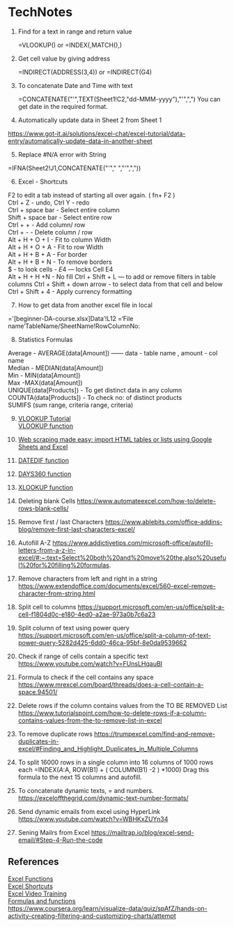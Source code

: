 # TechNotes

1) Find for a text in range and return value 

	=VLOOKUP() or 
	=INDEX(,MATCH(),)

2) Get cell value by giving address

	=INDIRECT(ADDRESS(3,4)) or
	=INDIRECT(G4)

3) To concatenate Date and Time with text 

	=CONCATENATE("'",TEXT(Sheet1!C2,"dd-MMM-yyyy"),"'",",")
	You can get date in the required format.

4) Automatically update data in Sheet 2 from Sheet 1

https://www.got-it.ai/solutions/excel-chat/excel-tutorial/data-entry/automatically-update-data-in-another-sheet

5) Replace #N/A error with String 

=IFNA(Sheet2!J1,CONCATENATE("'"," ","'",","))

6) Excel - Shortcuts 

F2 to edit a tab instead of starting all over again. ( fn+ F2 ) <br/>
Ctrl + Z - undo, Ctrl Y - redo <br/>
Ctrl + space bar -  Select entire column <br/>
Shift + space bar - Select entire row <br/>
Ctrl + + - Add column/ row <br/>
Ctrl + - - Delete column / row <br/>
Alt + H + O + I - Fit to column Width <br/>
Alt + H + O + A - Fit to row Width <br/>
Alt + H + B + A - For border <br/>
Alt + H + B + N - To remove borders <br/>
$ - to look cells - $E$4 — locks Cell E4 <br/>
Alt  + H + H +N - No fill
Ctrl + Shift + L — to add or remove filters in table columns 
Ctrl + Shift + down arrow - to select data from that cell and below 
Ctrl + Shift + 4 - Apply currency formatting 

7) How to get data from another excel file in local

='[beginner-DA-course.xlsx]Data’!L12
=‘File name’TableName/SheetName!RowColumnNo:

8) Statistics Formulas

Average - AVERAGE(data[Amount]) ——  data - table name , amount - col name <br/>
Median - MEDIAN(data[Amount]) <br/>
Min - MIN(data[Amount]) <br/>
Max -MAX(data[Amount]) <br/>
UNIQUE(data[Products]) - To get distinct data in any column <br/>
COUNTA(data[Products]) - To check no: of distinct products <br/>
SUMIFS (sum range, criteria range, criteria) <br/>

9) [VLOOKUP Tutorial](https://www.youtube.com/watch?v=aJXgqNhRWMM) <BR/>
   [VLOOKUP function](https://support.microsoft.com/en-us/office/vlookup-function-0bbc8083-26fe-4963-8ab8-93a18ad188a1)

10) [Web scraping made easy: import HTML tables or lists using Google Sheets and Excel](https://www.thedataschool.co.uk/anna-prosvetova/web-scraping-made-easy-import-html-tables-or-lists-using-google-sheets-and-excel)
11) [DATEDIF function](https://support.microsoft.com/en-us/office/datedif-function-25dba1a4-2812-480b-84dd-8b32a451b35c)
12) [DAYS360 function](https://support.microsoft.com/en-us/office/days360-function-b9a509fd-49ef-407e-94df-0cbda5718c2a)
13) [XLOOKUP function](https://support.microsoft.com/en-us/office/xlookup-function-b7fd680e-6d10-43e6-84f9-88eae8bf5929)
14) Deleting blank Cells https://www.automateexcel.com/how-to/delete-rows-blank-cells/
15) Remove first / last Characters https://www.ablebits.com/office-addins-blog/remove-first-last-characters-excel/
16) Autofill A-Z https://www.addictivetips.com/microsoft-office/autofill-letters-from-a-z-in-excel/#:~:text=Select%20both%20and%20move%20the,also%20useful%20for%20filling%20formulas.
17) Remove characters from left and right in a string https://www.extendoffice.com/documents/excel/560-excel-remove-character-from-string.html
18) Split cell to columns https://support.microsoft.com/en-us/office/split-a-cell-f1804d0c-e180-4ed0-a2ae-973a0b7c6a23
19) Split column of text using power query https://support.microsoft.com/en-us/office/split-a-column-of-text-power-query-5282d425-6dd0-46ca-95bf-8e0da9539662 
20) Check if range of cells contain a specific text https://www.youtube.com/watch?v=FUnsLHqauBI
21) Formula to check if the cell contains any space https://www.mrexcel.com/board/threads/does-a-cell-contain-a-space.94501/
22) Delete rows if the column contains values from the TO BE REMOVED List https://www.tutorialspoint.com/how-to-delete-rows-if-a-column-contains-values-from-the-to-remove-list-in-excel
23) To remove duplicate rows  https://trumpexcel.com/find-and-remove-duplicates-in-excel/#Finding_and_Highlight_Duplicates_in_Multiple_Columns
24) To split 16000 rows in a single column into 16 columns of 1000 rows each
=INDEX($A:$A, ROW(B1) + ( COLUMN(B1) -2 ) *1000)
Drag this formula to the next 15 columns and autofill.
25) To concatenate dynamic texts, = and numbers.
    https://exceloffthegrid.com/dynamic-text-number-formats/
26) Send dynamic emails from excel using HyperLink
    https://www.youtube.com/watch?v=WBHKxZUYn34
27) Sening Mailrs from Excel
    https://mailtrap.io/blog/excel-send-email/#Step-4-Run-the-code
    
## References 

[Excel Functions](https://excelfind.com/excel-functions/) <br/>
[Excel Shortcuts](https://excelfind.com/excel-shortcuts/) <br/>
[Excel Video Training](https://support.microsoft.com/en-us/office/excel-video-training-9bc05390-e94c-46af-a5b3-d7c22f6990bb) <br/>
[Formulas and functions](https://support.microsoft.com/en-us/office/formulas-and-functions-294d9486-b332-48ed-b489-abe7d0f9eda9?ui=en-US&rs=en-US&ad=US#id0eaabaaa=errors) <br/>
https://www.coursera.org/learn/visualize-data/quiz/spAfZ/hands-on-activity-creating-filtering-and-customizing-charts/attempt

